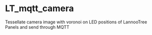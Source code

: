 # LT_mqtt_camera
Tessellate camera image with voronoi on LED positions of LannooTree Panels and send through MQTT

